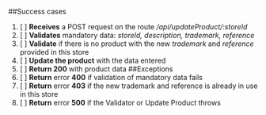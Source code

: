 ##Success cases
1. [ ] **Receives** a POST request on the route */api/updateProduct/:storeId*
2. [ ] **Validates** mandatory data: *storeId, description, trademark, reference*
3. [ ] **Validate** if there is no product with the new *trademark* and *reference* provided in this store
4. [ ] **Update the product** with the data entered
5. [ ] **Return 200** with product data
##Exceptions
1. [ ] **Return** error **400** if validation of mandatory data fails
2. [ ] **Return** error **403** if the new trademark and reference is already in use in this store
3. [ ] **Return** error **500** if the Validator or Update Product throws